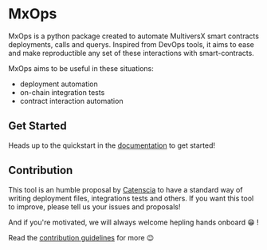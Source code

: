 # MxOps

MxOps is a python package created to automate MultiversX smart contracts deployments, calls and querys.
Inspired from DevOps tools, it aims to ease and make reproductible any set of these interactions with smart-contracts.

MxOps aims to be useful in these situations:

- deployment automation
- on-chain integration tests
- contract interaction automation

## Get Started

Heads up to the quickstart in the [documentation](https://mxops.readthedocs.io) to get started!

## Contribution

This tool is an humble proposal by [Catenscia](https://catenscia.com/) to have a standard way of writing deployment files, integrations tests and others.
If you want this tool to improve, please tell us your issues and proposals!

And if you're motivated, we will always welcome hepling hands onboard :grin: !

Read the [contribution guidelines](./CONTRIBUTING.md) for more :wink:
